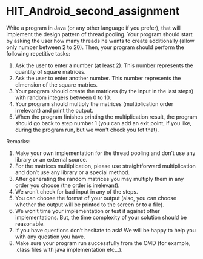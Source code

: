 # HIT_Android_second_assignment

Write a program in Java (or any other language if you prefer), that will implement the design pattern of thread pooling.
Your program should start by asking the user how many threads he wants to create additionally (allow only number between 2 to 20).
Then, your program should perform the following repetitive tasks:
 1. Ask the user to enter a number (at least 2). This number represents the quantity of square matrices.
 2. Ask the user to enter another number. This number represents the dimension of the square matrics.
 3. Your program should create the matrices (by the input in the last steps) with random integers between 0 to 10.
 4. Your program should multiply the matrices (multiplication order irrelevant) and print the output.
 5. When the program finishes printing the multiplication result, the program should go back to step number 1 (you can add an exit point, if you like, during the program run, but we won't check you fot that).
 
 Remarks:
  1. Make your own implementation for the thread pooling and don’t use any library or an external source.
  2. For the matrices multiplication, please use straightforward multiplication and don’t use any library or a special method.
  3. After generating the random matrices you may multiply them in any order you choose (the order is irrelevant).
  4. We won’t check for bad input in any of the steps.
  5. You can choose the format of your output (also, you can choose whether the output will be printed to the screen or to a file).
  6. We won’t time your implementation or test it against other implementations. But, the time complexity of your solution should be reasonable.
  7. If you have questions don’t hesitate to ask! We will be happy to help you with any question you have.
  8. Make sure your program run successfully from the CMD (for example, .class files with java implementation etc...).
